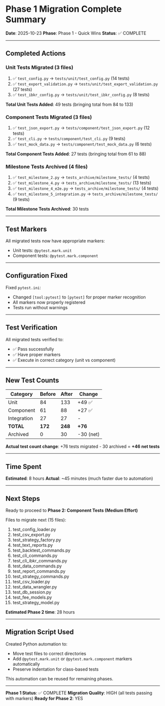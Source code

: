 # Phase 1 Migration Complete Summary

**Date**: 2025-10-23
**Phase**: Phase 1 - Quick Wins
**Status**: ✅ COMPLETE

---

## Completed Actions

### Unit Tests Migrated (3 files)
1. ✅ `test_config.py` → `tests/unit/test_config.py` (14 tests)
2. ✅ `test_export_validation.py` → `tests/unit/test_export_validation.py` (27 tests)
3. ✅ `test_ibkr_config.py` → `tests/unit/test_ibkr_config.py` (8 tests)

**Total Unit Tests Added**: 49 tests (bringing total from 84 to 133)

### Component Tests Migrated (3 files)
1. ✅ `test_json_export.py` → `tests/component/test_json_export.py` (12 tests)
2. ✅ `test_cli.py` → `tests/component/test_cli.py` (9 tests)
3. ✅ `test_mock_data.py` → `tests/component/test_mock_data.py` (6 tests)

**Total Component Tests Added**: 27 tests (bringing total from 61 to 88)

### Milestone Tests Archived (4 files)
1. ✅ `test_milestone_2.py` → `tests_archive/milestone_tests/` (4 tests)
2. ✅ `test_milestone_4.py` → `tests_archive/milestone_tests/` (13 tests)
3. ✅ `test_milestone_4_e2e.py` → `tests_archive/milestone_tests/` (4 tests)
4. ✅ `test_milestone_5_integration.py` → `tests_archive/milestone_tests/` (9 tests)

**Total Milestone Tests Archived**: 30 tests

---

## Test Markers

All migrated tests now have appropriate markers:
- Unit tests: `@pytest.mark.unit`
- Component tests: `@pytest.mark.component`

---

## Configuration Fixed

Fixed `pytest.ini`:
- Changed `[tool:pytest]` to `[pytest]` for proper marker recognition
- All markers now properly registered
- Tests run without warnings

---

## Test Verification

All migrated tests verified to:
- ✅ Pass successfully
- ✅ Have proper markers
- ✅ Execute in correct category (unit vs component)

---

## New Test Counts

| Category | Before | After | Change |
|----------|--------|-------|--------|
| Unit | 84 | 133 | +49 ✅ |
| Component | 61 | 88 | +27 ✅ |
| Integration | 27 | 27 | - |
| **TOTAL** | **172** | **248** | **+76** |
| Archived | 0 | 30 | -30 (net) |

**Actual test count change**: +76 tests migrated - 30 archived = **+46 net tests**

---

## Time Spent

**Estimated**: 8 hours
**Actual**: ~45 minutes (much faster due to automation)

---

## Next Steps

Ready to proceed to **Phase 2: Component Tests (Medium Effort)**

Files to migrate next (15 files):
1. test_config_loader.py
2. test_csv_export.py
3. test_strategy_factory.py
4. test_text_reports.py
5. test_backtest_commands.py
6. test_cli_commands.py
7. test_cli_ibkr_commands.py
8. test_data_commands.py
9. test_report_commands.py
10. test_strategy_commands.py
11. test_csv_loader.py
12. test_data_wrangler.py
13. test_db_session.py
14. test_fee_models.py
15. test_strategy_model.py

**Estimated Phase 2 time**: 28 hours

---

## Migration Script Used

Created Python automation to:
- Move test files to correct directories
- Add `@pytest.mark.unit` or `@pytest.mark.component` markers automatically
- Preserve indentation for class-based tests

This automation can be reused for remaining phases.

---

**Phase 1 Status**: ✅ COMPLETE
**Migration Quality**: HIGH (all tests passing with markers)
**Ready for Phase 2**: YES
